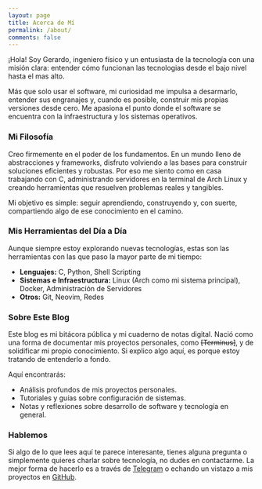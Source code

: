```yaml
---
layout: page
title: Acerca de Mí
permalink: /about/
comments: false
---
```


¡Hola! Soy Gerardo, ingeniero físico y un entusiasta de la tecnología con una misión clara: entender cómo funcionan las tecnologias desde el bajo nivel hasta el mas alto.

Más que solo usar el software, mi curiosidad me impulsa a desarmarlo, entender sus engranajes y, cuando es posible, construir mis propias versiones desde cero. Me apasiona el punto donde el software se encuentra con la infraestructura y los sistemas operativos.

### Mi Filosofía

Creo firmemente en el poder de los fundamentos. En un mundo lleno de abstracciones y frameworks, disfruto volviendo a las bases para construir soluciones eficientes y robustas. Por eso me siento como en casa trabajando con C, administrando servidores en la terminal de Arch Linux y creando herramientas que resuelven problemas reales y tangibles.

Mi objetivo es simple: seguir aprendiendo, construyendo y, con suerte, compartiendo algo de ese conocimiento en el camino.

### Mis Herramientas del Día a Día

Aunque siempre estoy explorando nuevas tecnologías, estas son las herramientas con las que paso la mayor parte de mi tiempo:

* **Lenguajes:** C, Python, Shell Scripting
* **Sistemas e Infraestructura:** Linux (Arch como mi sistema principal), Docker, Administración de Servidores
* **Otros:** Git, Neovim, Redes

### Sobre Este Blog

Este blog es mi bitácora pública y mi cuaderno de notas digital. Nació como una forma de documentar mis proyectos personales, como ~~[Terminus]~~, y de solidificar mi propio conocimiento. Si explico algo aquí, es porque estoy tratando de entenderlo a fondo.

Aquí encontrarás:
* Análisis profundos de mis proyectos personales.
* Tutoriales y guías sobre configuración de sistemas.
* Notas y reflexiones sobre desarrollo de software y tecnología en general.

### Hablemos

Si algo de lo que lees aquí te parece interesante, tienes alguna pregunta o simplemente quieres charlar sobre tecnología, no dudes en contactarme. La mejor forma de hacerlo es a través de [Telegram](https://t.me/gerard0o0) o echando un vistazo a mis proyectos en [GitHub](https://github.com/0gerardo0).
